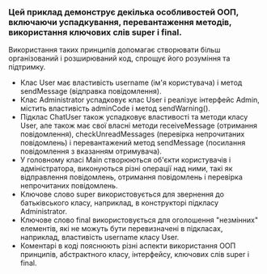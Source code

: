 
### Цей приклад демонструє декілька особливостей ООП, включаючи успадкування, перевантаження методів, використання ключових слів super і final.
 Використання таких принципів допомагає створювати більш організований і розширюваний код, спрощує його розуміння та підтримку.
- Клас User має властивість username (ім'я користувача) і метод sendMessage (відправка повідомлення).
- Клас Administrator успадковує клас User і реалізує інтерфейс Admin, містить властивість adminCode і метод sendWarning().
- Підклас ChatUser також успадковує властивості та методи класу User, але також має свої власні методи 
receiveMessage (отримання повідомлення), checkUnreadMessages (перевірка непрочитаних повідомлень) і перевантажений метод
sendMessage (посилання повідомлення з вказанням отримувача).
- У головному класі Main створюються об'єкти користувачів і адміністратора, виконуються різні операції над ними, 
такі як відправлення повідомлень, отримання повідомлень і перевірка непрочитаних
повідомлень. 
- Ключове слово super використовується для звернення до батьківського класу,
наприклад, в конструкторі підкласу Administrator.
- Ключове слово final використовується для оголошення "незмінних" елементів,
які не можуть бути перевизначені в підкласах, наприклад, властивість username класу User.
- Коментарі в коді пояснюють різні аспекти використання ООП принципів, абстрактного класу, інтерфейсу, ключових слів super і final.

